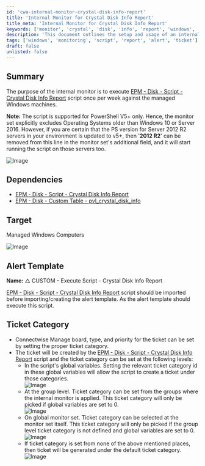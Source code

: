 ```yaml
---
id: 'cwa-internal-monitor-crystal-disk-info-report'
title: 'Internal Monitor for Crystal Disk Info Report'
title_meta: 'Internal Monitor for Crystal Disk Info Report'
keywords: ['monitor', 'crystal', 'disk', 'info', 'report', 'windows', 'script']
description: 'This document outlines the setup and usage of an internal monitor designed to execute the Crystal Disk Info Report script weekly on managed Windows machines. It includes details on dependencies, target systems, alert template setup, and ticket category management for effective monitoring and reporting.'
tags: ['windows', 'monitoring', 'script', 'report', 'alert', 'ticket']
draft: false
unlisted: false
---
```

## Summary

The purpose of the internal monitor is to execute [EPM - Disk - Script - Crystal Disk Info Report](https://proval.itglue.com/DOC-5078775-12960045) script once per week against the managed Windows machines.

**Note:** The script is supported for PowerShell V5+ only. Hence, the monitor set explicitly excludes Operating Systems older than Windows 10 or Server 2016. However, if you are certain that the PS version for Server 2012 R2 servers in your environment is updated to v5+, then '**2012 R2**' can be removed from this line in the monitor set's additional field, and it will start running the script on those servers too.

![Image](5078775/docs/12960044/images/18506441)

## Dependencies

- [EPM - Disk - Script - Crystal Disk Info Report](https://proval.itglue.com/DOC-5078775-12960045)  
- [EPM - Disk - Custom Table - pvl_crystal_disk_info](https://proval.itglue.com/DOC-5078775-12960038)  

## Target

Managed Windows Computers

![Image](5078775/docs/12960044/images/18506526)

## Alert Template

**Name:** △ CUSTOM - Execute Script - Crystal Disk Info Report

[EPM - Disk - Script - Crystal Disk Info Report](https://proval.itglue.com/DOC-5078775-12960045) script should be imported before importing/creating the alert template. As the alert template should execute this script.

## Ticket Category

- Connectwise Manage board, type, and priority for the ticket can be set by setting the proper ticket category.
- The ticket will be created by the [EPM - Disk - Script - Crystal Disk Info Report](https://proval.itglue.com/DOC-5078775-12960045) script and the ticket category can be set at the following levels:
  - In the script's global variables. Setting the relevant ticket category id in these global variables will allow the script to create a ticket under those categories.  
  ![Image](5078775/docs/12960044/images/18506746)
  - At the group level. Ticket category can be set from the groups where the internal monitor is applied. This ticket category will only be picked if global variables are set to 0.  
  ![Image](5078775/docs/12960044/images/18506810)
  - On global monitor set. Ticket category can be selected at the monitor set itself. This ticket category will only be picked if the group level ticket category is not defined and global variables are set to 0.  
  ![Image](5078775/docs/12960044/images/18608575)  
  - If ticket category is set from none of the above mentioned places, then ticket will be generated under the default ticket category.  
  ![Image](5078775/docs/12960044/images/18608611)  


